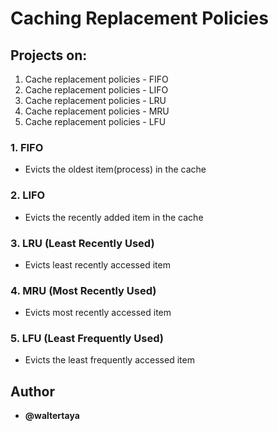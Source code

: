 # Caching Replacement Policies

## Projects on:

1. Cache replacement policies - FIFO
2. Cache replacement policies - LIFO
3. Cache replacement policies - LRU
4. Cache replacement policies - MRU
5. Cache replacement policies - LFU

### 1. FIFO

- Evicts the oldest item(process) in the cache

### 2. LIFO

- Evicts the recently added item in the cache

### 3. LRU (Least Recently Used)

- Evicts least recently accessed item

### 4. MRU (Most Recently Used)

- Evicts most recently accessed item

### 5. LFU (Least Frequently Used)

- Evicts the least frequently accessed item

## Author

- **@waltertaya**
